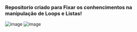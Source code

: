 ### Repositorio criado para Fixar os conhencimentos na manipulação de Loops e Listas!

![image](https://github.com/user-attachments/assets/1a4479fa-1048-4972-9635-3462488a5216)
![image](https://github.com/user-attachments/assets/c67e7022-a5e2-487c-bf88-a3a76f9e1613)

